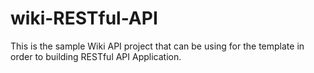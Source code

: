 # wiki-RESTful-API
This is the sample Wiki API project that can be using for the template in order to building RESTful API Application.
